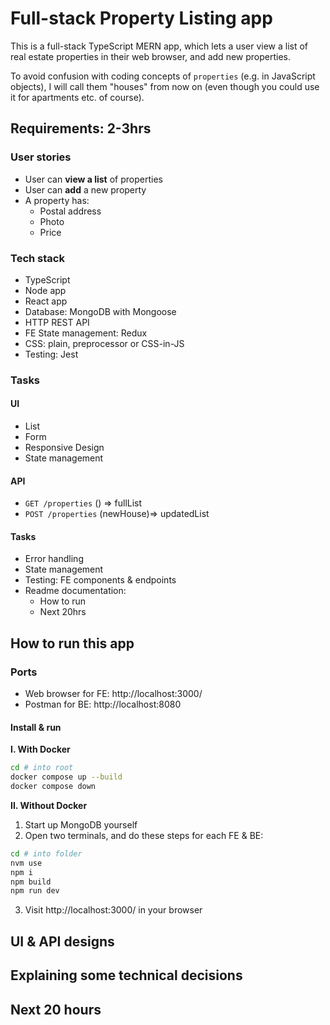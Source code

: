 # Full-stack Property Listing app

This is a full-stack TypeScript MERN app, which lets a user view a list of real estate properties in their web browser, and add new properties.

To avoid confusion with coding concepts of `properties` (e.g. in JavaScript objects), I will call them "houses" from now on (even though you could use it for apartments etc. of course).

## Requirements: 2-3hrs

### User stories

- User can **view a list** of properties
- User can **add** a new property
- A property has:
  - Postal address
  - Photo
  - Price

### Tech stack

- TypeScript
- Node app
- React app
- Database: MongoDB with Mongoose
- HTTP REST API
- FE State management: Redux
- CSS: plain, preprocessor or CSS-in-JS
- Testing: Jest

### Tasks

#### UI

- List
- Form
- Responsive Design
- State management

#### API

- `GET /properties` () => fullList
- `POST /properties` (newHouse)=> updatedList

#### Tasks

- Error handling
- State management
- Testing: FE components & endpoints
- Readme documentation:
  - How to run
  - Next 20hrs

## How to run this app

### Ports

- Web browser for FE: http://localhost:3000/
- Postman for BE: http://localhost:8080

#### Install & run

**I. With Docker**

```bash
cd # into root
docker compose up --build
docker compose down
```

**II. Without Docker**

1. Start up MongoDB yourself
2. Open two terminals, and do these steps for each FE & BE:

```bash
cd # into folder
nvm use
npm i
npm build
npm run dev
```

3. Visit http://localhost:3000/ in your browser

## UI & API designs

## Explaining some technical decisions

## Next 20 hours
